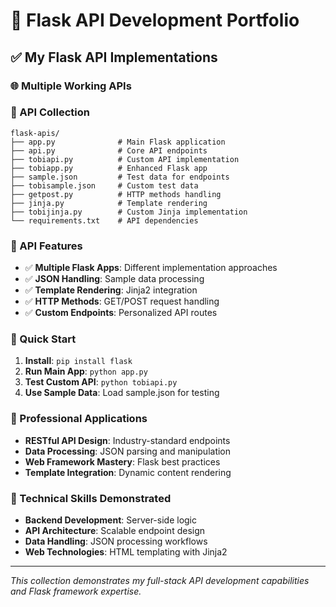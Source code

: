 # 🚀 Flask API Development Portfolio

## ✅ My Flask API Implementations

### 🌐 **Multiple Working APIs**

### 📁 API Collection
```
flask-apis/
├── app.py              # Main Flask application
├── api.py              # Core API endpoints
├── tobiapi.py          # Custom API implementation
├── tobiapp.py          # Enhanced Flask app
├── sample.json         # Test data for endpoints
├── tobisample.json     # Custom test data
├── getpost.py          # HTTP methods handling
├── jinja.py            # Template rendering
├── tobijinja.py        # Custom Jinja implementation
└── requirements.txt    # API dependencies
```

### 🎯 API Features
- ✅ **Multiple Flask Apps**: Different implementation approaches
- ✅ **JSON Handling**: Sample data processing
- ✅ **Template Rendering**: Jinja2 integration
- ✅ **HTTP Methods**: GET/POST request handling
- ✅ **Custom Endpoints**: Personalized API routes

### 🚀 Quick Start
1. **Install**: `pip install flask`
2. **Run Main App**: `python app.py`
3. **Test Custom API**: `python tobiapi.py`
4. **Use Sample Data**: Load sample.json for testing

### 💼 Professional Applications
- **RESTful API Design**: Industry-standard endpoints
- **Data Processing**: JSON parsing and manipulation
- **Web Framework Mastery**: Flask best practices
- **Template Integration**: Dynamic content rendering

### 🔧 Technical Skills Demonstrated
- **Backend Development**: Server-side logic
- **API Architecture**: Scalable endpoint design
- **Data Handling**: JSON processing workflows
- **Web Technologies**: HTML templating with Jinja2

---
*This collection demonstrates my full-stack API development capabilities and Flask framework expertise.*

